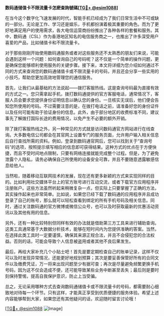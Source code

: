 **数码通储值卡不限流量卡怎麽查詢號碼[[TG💪+ @esim1088](https://t.me/s/esim1088)]**

在当今这个数字化飞速发展的时代，智能手机已经成为了我们日常生活中不可或缺的一部分。无论是工作、学习还是娱乐，手机都扮演着极其重要的角色。而为了更好地满足用户的使用需求，各大电信运营商纷纷推出了各种各样的套餐和服务。其中，数码通（CSL）作为香港地区知名的电信服务商之一，也推出了许多深受用户喜爱的产品，比如储值卡和不限流量卡。

对于那些刚刚开始使用数码通服务或者对这些服务还不太熟悉的朋友们来说，可能会遇到这样一个问题：如何查询自己的号码呢？这不仅是一个简单的操作问题，更是确保您能够顺利使用服务的关键步骤。接下来，本文将详细为您介绍如何通过不同的方式来查询您的数码通储值卡或不限流量卡的号码，并且还会分享一些实用的小技巧，帮助您更加高效地管理您的通信服务。

首先，让我们从最基础的方法说起——拨打客服热线。这是查询号码最为直接有效的方式之一。您只需拿起手机，拨打数码通提供的官方客服电话，通常情况下，客服人员会要求您提供身份证明信息以确认您的身份。一旦核实无误后，他们便会告知您所使用的号码。不过需要注意的是，在拨打电话之前，请准备好您的身份证件以及任何可能有助于验证身份的信息。此外，由于部分地区的收费标准不同，建议事先了解拨打国际长途的费用情况，以免产生不必要的额外开销。

除了拨打客服热线之外，另一种常见的方式就是访问数码通官方网站进行在线查询。大多数电信公司都会在其官网上设置专门的服务页面，允许用户输入相关信息后自行查找所需的资料。例如，登录到数码通官网后，您可以找到关于“查询号码”的选项，按照提示填写相应的信息即可获得结果。这种方式的优点在于方便快捷，而且不受时间地点限制，只要有网络连接就能完成整个过程。但是，为了避免泄露个人隐私，请务必确保自己所使用的设备安全可靠，并且不要随意透露敏感信息给他人。

当然啦，随着移动互联网技术的发展，现在还有更多新颖的方式来实现同样的目的。比如利用社交媒体平台上的官方账号进行互动交流，或者下载官方应用程序并注册账户。这些方法虽然听起来稍微复杂一点，但实际上只要掌握了正确的方法，其实操作起来也非常简单。比如说，如果您已经下载了数码通的应用程序并且成功登录了自己的账号，那么就可以轻松查看到绑定的所有手机号码及相关信息。同时，通过关注数码通的官方微博或微信公众号，也可以及时获取最新的优惠活动资讯以及其他有用的信息。

另外，还有一种比较特别但同样有效的办法就是借助第三方工具来进行辅助查询。这类工具通常基于大数据分析技术，能够在短时间内为您提供准确的答案。当然，在选择此类工具时一定要谨慎，确保其来源正规合法，并且不会侵犯您的合法权益。否则的话，可能会导致个人信息被盗用或者其他不良后果发生。

最后，再给大家补充几个小贴士吧！首先是要定期检查自己的账单记录，这样不仅可以及时发现异常情况，还能更好地规划预算；其次是要妥善保管好所有的合同文件以及缴费凭证，万一将来出现问题至少有据可查；再次是尽量避免频繁更换手机号码，因为这不仅会造成不便，还可能导致某些业务中断甚至丢失；最后则是要时刻保持警惕，提高自我保护意识，防止上当受骗。

总之，无论采用哪种方式去查询数码通储值卡或不限流量卡的号码，都需要耐心细致地对待每一个环节。只有这样，才能真正享受到优质便捷的服务体验。希望上述内容能够帮到大家，如果您还有其他疑问的话，欢迎随时留言讨论哦！

[[TG💪+ @esim1088](https://t.me/s/esim1088) ![Image](https://i.postimg.cc/4NQfJmqS/Snipaste-2025-05-13-00-14-12.png)]